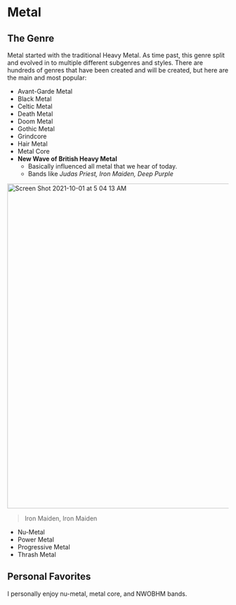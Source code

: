# Metal

## The Genre

Metal started with the traditional Heavy Metal. As time past, this genre split and evolved in to multiple different subgenres and styles. There are hundreds of genres that have been created and will be created, but here are the main and most popular:

- Avant-Garde Metal
- Black Metal
- Celtic Metal
- Death Metal
- Doom Metal
- Gothic Metal
- Grindcore
- Hair Metal
- Metal Core
- **New Wave of British Heavy Metal**
  - Basically influenced all metal that we hear of today.
  - Bands like *Judas Priest, Iron Maiden, Deep Purple*
<img width="737" alt="Screen Shot 2021-10-01 at 5 04 13 AM" src="https://user-images.githubusercontent.com/91553853/135617434-b99d0358-57be-4960-b3ff-7777280df27b.png">

> Iron Maiden, Iron Maiden

- Nu-Metal
- Power Metal
- Progressive Metal
- Thrash Metal

## Personal Favorites
I personally enjoy nu-metal, metal core, and NWOBHM bands.
